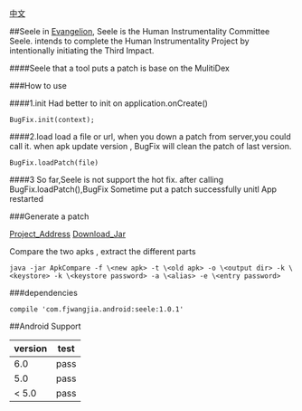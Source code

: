 [中文]()

##Seele
in [Evangelion](https://en.wikipedia.org/wiki/Evangelion_(mecha)), Seele is the Human Instrumentality Committee Seele. intends to complete the Human Instrumentality Project by intentionally initiating the Third Impact.


####Seele that a tool puts a patch is base on the MulitiDex

###How to use

####1.init  Had better to init on application.onCreate()

```
BugFix.init(context);
```

####2.load  load a file or url, when you down a patch from server,you could call it. when apk update version , BugFix will clean the patch of last version.
```
BugFix.loadPatch(file)
```
####3 So far,Seele is not support the hot fix. after calling BugFix.loadPatch(),BugFix Sometime put a patch successfully unitl App restarted


###Generate a patch

[Project_Address](https://github.com/fishCoder/ApkCompare)
[Download_Jar](https://github.com/fishCoder/ApkCompare/releases/download/Release/ApkCompare-all-1.0.jar)

Compare the two apks , extract the different parts


```
java -jar ApkCompare -f \<new apk> -t \<old apk> -o \<output dir> -k \<keystore> -k \<keystore password> -a \<alias> -e \<entry password>
```

###dependencies
```
compile 'com.fjwangjia.android:seele:1.0.1'
```


##Android Support

version | test |
--------|------|
|  6.0	  | pass|
|  5.0	  | pass|
|  < 5.0 | pass|